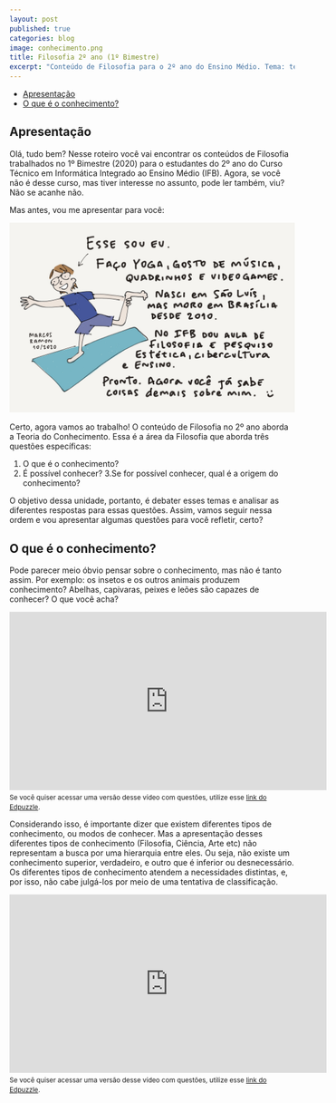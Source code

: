 ```yaml
---
layout: post
published: true
categories: blog
image: conhecimento.png
title: Filosofia 2º ano (1º Bimestre)
excerpt: "Conteúdo de Filosofia para o 2º ano do Ensino Médio. Tema: teoria do conhecimento"
---
```


- [Apresentação](#apresentação)
- [O que é o conhecimento?](#o-que-é-o-conhecimento)

## Apresentação

Olá, tudo bem? Nesse roteiro você vai encontrar os conteúdos de Filosofia trabalhados no 1º Bimestre (2020) para o estudantes do 2º ano do Curso Técnico em Informática Integrado ao Ensino Médio (IFB). Agora, se você não é desse curso, mas tiver interesse no assunto, pode ler também, viu? Não se acanhe não.

Mas antes, vou me apresentar para você:

<img src="/assets/images/apresentacao.png">

Certo, agora vamos ao trabalho! O conteúdo de Filosofia no 2º ano aborda a Teoria do Conhecimento. Essa é a área da Filosofia que aborda três questões específicas:

1. O que é o conhecimento?
2. É possível conhecer?
3.Se for possível conhecer, qual é a origem do conhecimento?

O objetivo dessa unidade, portanto, é debater esses temas e analisar as diferentes respostas para essas questões. Assim, vamos seguir nessa ordem e vou apresentar algumas questões para você refletir, certo?

## O que é o conhecimento?

Pode parecer meio óbvio pensar sobre o conhecimento, mas não é tanto assim. Por exemplo: os insetos e os outros animais produzem conhecimento? Abelhas, capivaras, peixes e leões são capazes de conhecer? O que você acha?

<iframe width="560" height="315" src="https://www.youtube.com/embed/H7Q33mRyTFk" frameborder="0" allow="accelerometer; autoplay; clipboard-write; encrypted-media; gyroscope; picture-in-picture" allowfullscreen></iframe>
<small>Se você quiser acessar uma versão desse vídeo com questões, utilize esse <a href="https://edpuzzle.com/media/5f2072ee8b5f993f08ed570d">link do Edpuzzle</a>.</small>

Considerando isso, é importante dizer que existem diferentes tipos de conhecimento, ou modos de conhecer. Mas a apresentação desses diferentes tipos de conhecimento (Filosofia, Ciência, Arte etc) não representam a busca por uma hierarquia entre eles. Ou seja, não existe um conhecimento superior, verdadeiro, e outro que é inferior ou desnecessário. Os diferentes tipos de conhecimento atendem a necessidades distintas, e, por isso, não cabe julgá-los por meio de uma tentativa de classificação.

<iframe width="560" height="315" src="https://www.youtube.com/embed/14epdYI4ICM" frameborder="0" allow="accelerometer; autoplay; clipboard-write; encrypted-media; gyroscope; picture-in-picture" allowfullscreen></iframe>
<small>Se você quiser acessar uma versão desse vídeo com questões, utilize esse <a href="https://edpuzzle.com/media/5f14ef2de555a93f3d6f21e6">link do Edpuzzle</a>.</small>
